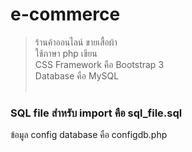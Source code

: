 # e-commerce
> ร้านค้าออนไลน์ ขายเสื้อผ้า<br>
> ใช้ภาษา php เขียน <br>
> CSS Framework คือ Bootstrap 3 <br>
> Database คือ MySQL<br><br>

<h3>SQL file สำหรับ import คือ sql_file.sql</h3>
<p>ข้อมูล config database คือ configdb.php</p>
